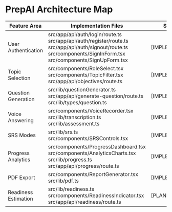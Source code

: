 # PrepAI Architecture Map

| Feature Area          | Implementation Files                                                                 | Status                |
|-----------------------|-------------------------------------------------------------------------------------|-----------------------|
| User Authentication   | src/app/api/auth/login/route.ts<br>src/app/api/auth/register/route.ts<br>src/app/api/auth/signout/route.ts<br>src/components/SignInForm.tsx<br>src/components/SignUpForm.tsx | [IMPLEMENTED]         |
| Topic Selection       | src/components/RoleSelect.tsx<br>src/components/TopicFilter.tsx<br>src/app/api/objectives/route.ts | [IMPLEMENTED]         |
| Question Generation   | src/lib/questionGenerator.ts<br>src/app/api/generate-question/route.ts<br>src/lib/types/question.ts | [IMPLEMENTED] |
| Voice Answering       | src/components/VoiceRecorder.tsx<br>src/lib/transcription.ts<br>src/lib/assessment.ts | [IMPLEMENTED] |
| SRS Modes            | src/lib/srs.ts<br>src/components/SRSControls.tsx | [IMPLEMENTED] |
| Progress Analytics    | src/components/ProgressDashboard.tsx<br>src/components/AnalyticsCharts.tsx<br>src/lib/progress.ts<br>src/app/api/progress/route.ts | [IMPLEMENTED] |
| PDF Export           | src/components/ReportGenerator.tsx<br>src/lib/pdf.ts | [IMPLEMENTED] |
| Readiness Estimation | src/lib/readiness.ts<br>src/components/ReadinessIndicator.tsx<br>src/app/api/readiness/route.ts | [PLANNED] |

